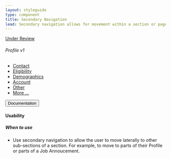 ```yaml
---
layout: styleguide
type: component
title: Secondary Navigation
lead: Secondary navigation allows for movement within a section or page.
---
```


<a href="{{ site.baseurl }}/getting-started/#maturity" class="usa-label maturity under_review">
  Under Review
</a>

<h6 class="usa-heading-alt">Profile v1</h6>
<div class="preview">
  <nav class="usajobs-nav-secondary" role="navigation" data-object="nav-secondary" data-target="#usajobs-nav-secondary-menu--profile">
    <div class="usajobs-nav-secondary__body" id="usajobs-menu-profile">
      <ul class="usajobs-nav-secondary__menu">
        <li class="usajobs-nav-secondary__container"> 
          <a class="usajobs-nav-secondary__item is-active" href="#contact">
            Contact <i class="fa fa-check"></i>
          </a>
        </li>
        <li class="usajobs-nav-secondary__container"> 
          <a class="usajobs-nav-secondary__item" href="#eligibility">
            Eligibility <i class="fa fa-check"></i>
          </a>
        </li>
        <li class="usajobs-nav-secondary__container"> 
          <a class="usajobs-nav-secondary__item" href="#demographics">
            Demographics
          </a>
        </li>
        <li class="usajobs-nav-secondary__container"> 
          <a class="usajobs-nav-secondary__item" href="#account">
            Account
          </a>
        </li>
        <li class="usajobs-nav-secondary__container"> 
          <a class="usajobs-nav-secondary__item" href="#other">
            Other
          </a>
        </li>
        <li class="usajobs-nav-secondary__container more is-hidden"> 
          <a class="usajobs-nav-secondary__more-toggle" href="#more" data-behavior="nav-secondary.toggle" data-target="#usajobs-nav-secondary-menu--profile">More &hellip;</a>
          <ul class="usajobs-nav-secondary__more-container" id="usajobs-nav-secondary-menu--profile" data-state="is-closed">
          </ul>
        </li>
      </ul>
    </div>
  </nav>
</div>

<div class="usa-accordion-bordered usa-accordion-docs">
  <button class="usa-button-unstyled usa-accordion-button"
      aria-expanded="true" aria-controls="collapsible-0">
    Documentation
  </button>
  <div id="collapsible-0" aria-hidden="false" class="usa-accordion-content">
    <h4 class="usa-heading">Usability</h4>
    <h5>When to use</h5>
    <ul class="usa-content-list">
      <li>Use secondary navigation to allow the user to move laterally to other sub-sections of a section. For example, to move to parts of their Profile or parts of a Job Annoucement.</li>
    </ul>
  </div>
</div>
